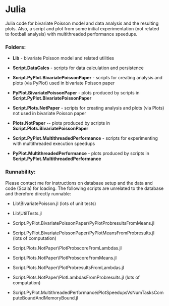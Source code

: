 # Julia

Julia code for bivariate Poisson model and data analysis and the resulting plots.
Also, a script and plot from some initial experimentation (not related to football analysis) with multithreaded performance speedups.

### Folders:

- **Lib** - bivariate Poisson model and related utilities

- **Script.DataCalcs** - scripts for data calculation and persistence

- **Script.PyPlot.BivariatePoissonPaper** - scripts for creating analysis and plots (via PyPlot) used in bivariate Poisson paper
- **PyPlot.BivariatePoissonPaper** - plots produced by scripts in **Script.PyPlot.BivariatePoissonPaper**

- **Script.Plots.NotPaper** - scripts for creating analysis and plots (via Plots) not used in bivariate Poisson paper
- **Plots.NotPaper** -- plots produced by scripts in **Script.Plots.BivariatePoissonPaper**

- **Script.PyPlot.MultithreadedPerformance** - scripts for experimenting with multithreaded execution speedups
- **PyPlot.MultithreadedPerformance** - plots produced by scripts in **Script.PyPlot.MultithreadedPerformance**

### Runnability:

Please contact me for instructions on database setup and the data and code (Scala) for loading.
The following scripts are unrelated to the database and therefore directly runnable:

- Lib\\BivariatePoisson.jl (lots of unit tests)
- Lib\\UtilTests.jl

- Script.PyPlot.BivariatePoissonPaper\\PyPlotProbresultsFromMeans.jl
- Script.PyPlot.BivariatePoissonPaper\\PyPlotMeansFromProbresults.jl (lots of computation)

- Script.Plots.NotPaper\\PlotProbscoreFromLambdas.jl
- Script.Plots.NotPaper\\PlotProbscoreFromMeans.jl
- Script.Plots.NotPaper\\PlotProbresultsFromLambdas.jl
- Script.Plots.NotPaper\\PlotLambdasFromProbresults.jl (lots of computation)

- Script.PyPlot.MultithreadedPerformance\\PlotSpeedupsVsNumTasksComputeBoundAndMemoryBound.jl

